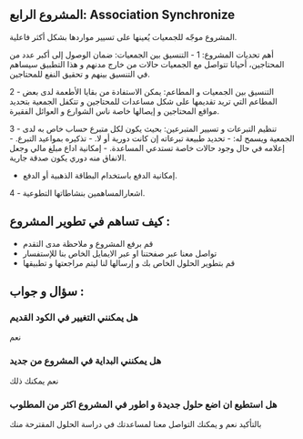 ##  المشروع الرابع: Association Synchronize 


 المشروع موجّه للجمعيات يُعينها على تسيير مواردها بشكل أكثر فاعلية. 
 
أهم تحديات المشروع: 
  1 -  التنسيق بين الجمعيات: ضمان الوصول إلى أكبر عدد من المحتاجين، أحيانا تتواصل مع الجمعيات حالات من خارج مدنهم و هذا التطبيق سيساهم في التنسيق بينهم و تحقيق النفع للمحتاجين.

  2 - التنسيق بين الجمعيات و المطاعم: يمكن الاستفادة من بقايا الأطعمة لدى بعض المطاعم التي تريد تقديمها على شكل مساعدات للمحتاجين و تتكفل الجمعية بتحديد مواقع المحتاجين و إيصالها خاصة ناس الشوارع و العوائل الفقيرة.

 3 - تنظيم التبرعات و تسيير المتبرعين: بحيث يكون لكل متبرع حساب خاص به لدى الجمعية ويسمح له: 
          - تحديد طبيعة تبرعاته إن كانت دورية أو لا.
          -  تذكيره بمواعيد التبرع.
          - إعلامه في حال وجود حالات خاصة تستدعي المساعدة.
          - إمكانية اداع مبلغ مالي وجعل الانفاق منه دوري يكون صدقة جارية.
 - إمكانية الدفع باستخدام البطاقة الذهبية أو الدفع.

  4 - اشعارالمساهمين  بنشاطاتها التطوعية.

## كيف تساهم في تطوير المشروع : 
- قم برفع المشروع و ملاحظة مدى التقدم 
- تواصل معنا عبر صفحتنا او عبر الايمايل الخاص بنا للإستفسار  
- قم بتطوير الحلول الخاص بك و إرسالها لنا ليتم مراجعتها و تطبيقها 
## سؤال و جواب : 

### هل يمكنني التغيير في الكود القديم 
نعم 
### هل يمكنني البداية في المشروع من جديد
نعم يمكنك ذلك 
### هل استطيع ان اضع حلول جديدة و اطور في المشروع اكثر من المطلوب 
بالتأكيد نعم و يمكنك التواصل معنا لمساعدتك في دراسة الحلول المقترحة منك 

